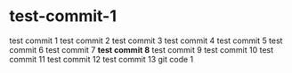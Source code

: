 # test-commit-1
test commit 1
test commit 2
test commit 3
test commit 4
test commit 5
test commit 6
test commit 7
**test commit 8**
test commit 9
test commit 10
test commit 11
test commit 12
test commit 13
git code
1
